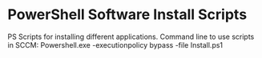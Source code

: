 # PowerShell Software Install Scripts 
PS Scripts for installing different applications.
Command line to use scripts in SCCM:
  Powershell.exe -executionpolicy bypass -file Install.ps1
 
